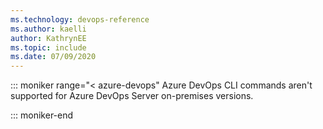 ```yaml
---
ms.technology: devops-reference
ms.author: kaelli
author: KathrynEE
ms.topic: include
ms.date: 07/09/2020
---
```


::: moniker range="< azure-devops"
Azure DevOps CLI commands aren't supported for Azure DevOps Server on-premises versions.  

::: moniker-end
 